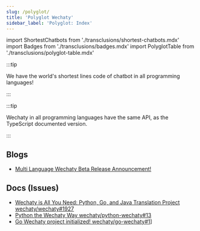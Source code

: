 ```yaml
---
slug: /polyglot/
title: 'Polyglot Wechaty'
sidebar_label: 'Polyglot: Index'
---
```


<!-- MDX import -->
import ShortestChatbots from './transclusions/shortest-chatbots.mdx'
import Badges           from './transclusions/badges.mdx'
import PolyglotTable    from './transclusions/polyglot-table.mdx'

<Badges />

<PolyglotTable />

:::tip

We have the world's shortest lines code of chatbot in all programming languages!

:::

<ShortestChatbots />

:::tip

Wechaty in all programming languages have the same API, as the TypeScript documented version.

:::

## Blogs

- [Multi Language Wechaty Beta Release Announcement!](https://wechaty.js.org/2020/06/19/multi-language-wechaty-beta-release/)

## Docs (Issues)

- [Wechaty is All You Need: Python, Go, and Java Translation Project wechaty/wechaty#1927](https://github.com/wechaty/wechaty/discussions/1927)
- [Python the Wechaty Way wechaty/python-wechaty#13](https://github.com/wechaty/python-wechaty/issues/13)
- [Go Wechaty project initialized! wechaty/go-wechaty#1](https://github.com/wechaty/go-wechaty/issues/1)]
